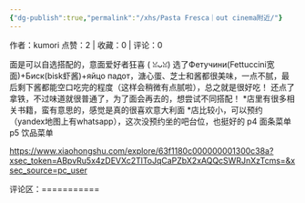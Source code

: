 ```yaml
---
{"dg-publish":true,"permalink":"/xhs/Pasta Fresca｜out cinema附近/"}
---
```


作者：kumori
点赞：2   |   收藏：0   |   评论：0

面是可以自选搭配的，意面爱好者狂喜 ( ꈍᴗꈍ)
选了Фетучини(Fettuccini宽面)+Биск(bisk虾酱)+яйцо падот，溏心蛋、芝士和酱都很美味，一点不腻，最后剩下酱都能空口吃完的程度（这样会稍微有点腻啦），总之就是很好吃！
还点了拿铁，不过味道就很普通了，为了面会再去的，想尝试不同搭配！
*店里有很多相关书籍，蛮有意思的，感觉是真的很喜欢意大利面
*店比较小，可以预约（yandex地图上有whatsapp），这次没预约坐的吧台位，也挺好的
p4 面条菜单
p5 饮品菜单

https://www.xiaohongshu.com/explore/63f1180c000000001300c38a?xsec_token=ABpvRu5x4zDEVXc2TlToJqCaPZbX2xAQQcSWRJnXzTcms=&xsec_source=pc_user

评论区：===========

